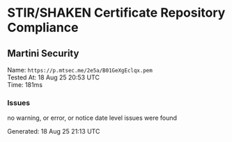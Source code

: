 # STIR/SHAKEN Certificate Repository Compliance

## Martini Security

Name: `https://p.mtsec.me/2e5a/B01GeXgEclqx.pem`\
Tested At: 18 Aug 25 20:53 UTC\
Time: 181ms

### Issues

no warning, or error, or notice date level issues were found

Generated: 18 Aug 25 21:13 UTC
